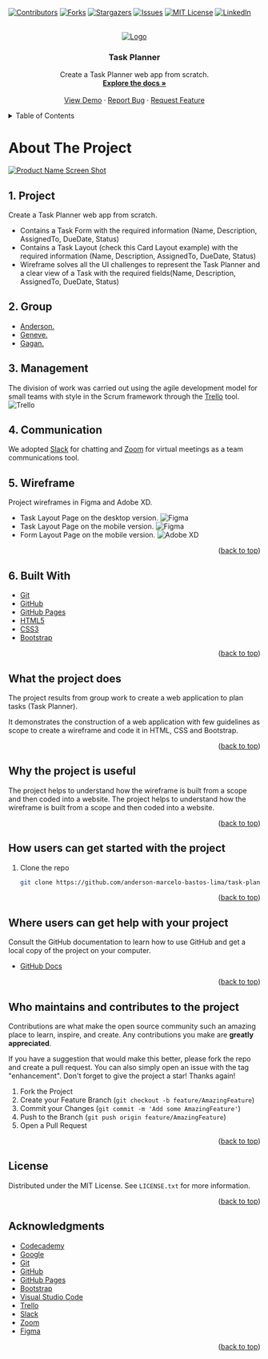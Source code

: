 <div id="top"></div>

<!-- PROJECT SHIELDS -->
<!--
*** I'm using markdown "reference style" links for readability.
*** Reference links are enclosed in brackets [ ] instead of parentheses ( ).
*** See the bottom of this document for the declaration of the reference variables
*** for contributors-url, forks-url, etc. This is an optional, concise syntax you may use.
*** https://www.markdownguide.org/basic-syntax/#reference-style-links
-->
[![Contributors][contributors-shield]][contributors-url]
[![Forks][forks-shield]][forks-url]
[![Stargazers][stars-shield]][stars-url]
[![Issues][issues-shield]][issues-url]
[![MIT License][license-shield]][license-url]
[![LinkedIn][linkedin-shield]][linkedin-url]

<!-- PROJECT LOGO -->
<br />
<div align="center">
  <a href="https://anderson-marcelo-bastos-lima.github.io/task-planner/">
    <img src="./resources/docs/logo.jpg" alt="Logo">
  </a>

  <h3 align="center">Task Planner</h3>

  <p align="center">
    Create a Task Planner web app from scratch.
    <br />
    <a href="https://github.com/anderson-marcelo-bastos-lima/task-planner#readme"><strong>Explore the docs »</strong></a>
    <br />
    <br />
    <a href="https://anderson-marcelo-bastos-lima.github.io/task-planner/">View Demo</a>
    ·
    <a href="https://github.com/anderson-marcelo-bastos-lima/task-planner/issues">Report Bug</a>
    ·
    <a href="https://github.com/anderson-marcelo-bastos-lima/task-planner/issues">Request Feature</a>
  </p>
</div>



<!-- TABLE OF CONTENTS -->
<details>
  <summary>Table of Contents</summary>
  <ol>
    <li>
      <a href="#about-the-project">About The Project</a>
      <ul>
        <li><a href="#built-with">Project</a></li>
      </ul>
      <ul>
        <li><a href="#built-with">Group</a></li>
      </ul>
      <ul>
        <li><a href="#built-with">Management</a></li>
      </ul>
      <ul>
        <li><a href="#built-with">Communication</a></li>
      </ul>
      <ul>
        <li><a href="#built-with">Wireframe</a></li>
      </ul>
      <ul>
        <li><a href="#built-with">Built With</a></li>
      </ul>
    </li>
    <li>
      <a href="#what-the-project-does">What the project does?</a>
    </li>
    <li><a href="#why-the-project-is-useful">Why the project is useful?</a></li>
    <li><a href="#how-users-can-get-started-with-the-project">How users can get started with the project?</a></li>
    <li><a href="#who-maintains-and-contributes-to-the-project">Who maintains and contributes to the project?</a></li>
    <li><a href="#license">License</a></li>
    <li><a href="#contact">Contact</a></li>
    <li><a href="#acknowledgments">Acknowledgments</a></li>
  </ol>
</details>



<!-- ABOUT THE PROJECT -->
# About The Project

[![Product Name Screen Shot][product-screenshot]](https://anderson-marcelo-bastos-lima.github.io/task-planner/)

## 1. Project
Create a Task Planner web app from scratch.
 - Contains a Task Form with the required information (Name, Description, AssignedTo, DueDate, Status)
 - Contains a Task Layout (check this Card Layout example) with the required information (Name, Description, AssignedTo, DueDate, Status)
 - Wireframe solves all the UI challenges to represent the Task Planner and a clear view of a Task with the required fields(Name, Description, AssignedTo, DueDate, Status)


## 2. Group
 - [Anderson.](https://github.com/anderson-marcelo-bastos-lima)
 - [Geneve.](https://github.com/Geneve5)
 - [Gagan.](https://github.com/gaganrathore)

## 3. Management
The division of work was carried out using the agile development model for small teams with style in the Scrum framework through the [Trello](https://trello.com/) tool.
![Trello](./resources/docs/trello-s.png)

## 4. Communication
We adopted [Slack](https://slack.com/) for chatting and [Zoom](https://zoom.us/) for virtual meetings as a team communications tool.

## 5. Wireframe
Project wireframes in Figma and Adobe XD.
 - Task Layout Page on the desktop version.
![Figma](./resources/docs/cardlayoutpage-wireframe-website.png)
 - Task Layout Page on the mobile version.
![Figma](./resources/docs/cardlayoutpage-mobile-wireframe-website.png)
 - Form Layout Page on the mobile version.
![Adobe XD](./resources/docs/taskform-mobile-wireframe-website.png)
<p align="right">(<a href="#top">back to top</a>)</p>

## 6. Built With
* [Git](https://git-scm.com/)
* [GitHub](https://github.com/)
* [GitHub Pages](https://pages.github.com/)
* [HTML5](https://en.wikipedia.org/wiki/HTML5)
* [CSS3](https://en.wikipedia.org/wiki/CSS)
* [Bootstrap](https://getbootstrap.com)

<p align="right">(<a href="#top">back to top</a>)</p>



<!-- WHAT THE PROJECT DOES -->
## What the project does

The project results from group work to create a web application to plan tasks (Task Planner).

It demonstrates the construction of a web application with few guidelines as scope to create a wireframe and code it in HTML, CSS and Bootstrap.

<p align="right">(<a href="#top">back to top</a>)</p>



<!-- WHY THE PROJECT IS USEFUL -->
## Why the project is useful

The project helps to understand how the wireframe is built from a scope and then coded into a website.
The project helps to understand how the wireframe is built from a scope and then coded into a website.

<p align="right">(<a href="#top">back to top</a>)</p>



<!-- HOW USERS CAN GET STARTED WITH THE PROJECT -->
## How users can get started with the project

1. Clone the repo
   ```sh
   git clone https://github.com/anderson-marcelo-bastos-lima/task-planner.git
   ```

<p align="right">(<a href="#top">back to top</a>)</p>



<!-- WHERE USERS CAN GET HELP WITH YOUR PROJECT -->
## Where users can get help with your project

Consult the GitHub documentation to learn how to use GitHub and get a local copy of the project on your computer.

* [GitHub Docs](https://docs.github.com/)

<p align="right">(<a href="#top">back to top</a>)</p>



<!-- WHO MAINTAINS AND CONTRIBUTES TO THE PROJECT -->
## Who maintains and contributes to the project

Contributions are what make the open source community such an amazing place to learn, inspire, and create. Any contributions you make are **greatly appreciated**.

If you have a suggestion that would make this better, please fork the repo and create a pull request. You can also simply open an issue with the tag "enhancement".
Don't forget to give the project a star! Thanks again!

1. Fork the Project
2. Create your Feature Branch (`git checkout -b feature/AmazingFeature`)
3. Commit your Changes (`git commit -m 'Add some AmazingFeature'`)
4. Push to the Branch (`git push origin feature/AmazingFeature`)
5. Open a Pull Request

<p align="right">(<a href="#top">back to top</a>)</p>



<!-- LICENSE -->
## License

Distributed under the MIT License. See `LICENSE.txt` for more information.

<p align="right">(<a href="#top">back to top</a>)</p>



<!-- ACKNOWLEDGMENTS -->
## Acknowledgments

* [Codecademy](https://www.codecademy.com/)
* [Google](https://www.google.com/)
* [Git](https://git-scm.com/)
* [GitHub](https://github.com/)
* [GitHub Pages](https://pages.github.com/)
* [Bootstrap](https://getbootstrap.com/)
* [Visual Studio Code](https://code.visualstudio.com/)
* [Trello](https://trello.com/)
* [Slack](https://slack.com/)
* [Zoom](https://zoom.us/)
* [Figma](https://www.figma.com/)

<p align="right">(<a href="#top">back to top</a>)</p>



<!-- MARKDOWN LINKS & IMAGES -->
<!-- https://www.markdownguide.org/basic-syntax/#reference-style-links -->
[contributors-shield]: https://img.shields.io/github/contributors/anderson-marcelo-bastos-lima/task-planner.svg?style=for-the-badge
[contributors-url]: https://github.com/anderson-marcelo-bastos-lima/task-planner/graphs/contributors
[forks-shield]: https://img.shields.io/github/forks/anderson-marcelo-bastos-lima/task-planner.svg?style=for-the-badge
[forks-url]: https://github.com/anderson-marcelo-bastos-lima/task-planner/network/members
[stars-shield]: https://img.shields.io/github/stars/anderson-marcelo-bastos-lima/task-planner.svg?style=for-the-badge
[stars-url]: https://github.com/anderson-marcelo-bastos-lima/task-planner/stargazers
[issues-shield]: https://img.shields.io/github/issues/anderson-marcelo-bastos-lima/task-planner.svg?style=for-the-badge
[issues-url]: https://github.com/anderson-marcelo-bastos-lima/task-planner/issues
[license-shield]: https://img.shields.io/github/license/anderson-marcelo-bastos-lima/task-planner.svg?style=for-the-badge
[license-url]: https://github.com/anderson-marcelo-bastos-lima/task-planner/blob/main/LICENSE.txt
[linkedin-shield]: https://img.shields.io/badge/-LinkedIn-black.svg?style=for-the-badge&logo=linkedin&colorB=555
[linkedin-url]: https://www.linkedin.com/in/anderson-marcelo-bastos-lima/
[product-screenshot]: ./resources/docs/screenshot.jpg